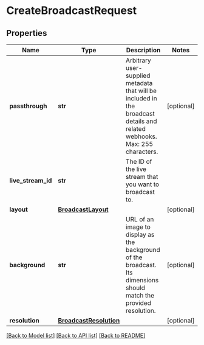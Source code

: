 # CreateBroadcastRequest

## Properties
Name | Type | Description | Notes
------------ | ------------- | ------------- | -------------
**passthrough** | **str** | Arbitrary user-supplied metadata that will be included in the broadcast details and related webhooks. Max: 255 characters. | [optional] 
**live_stream_id** | **str** | The ID of the live stream that you want to broadcast to. | 
**layout** | [**BroadcastLayout**](BroadcastLayout.md) |  | [optional] 
**background** | **str** | URL of an image to display as the background of the broadcast. Its dimensions should match the provided resolution. | [optional] 
**resolution** | [**BroadcastResolution**](BroadcastResolution.md) |  | [optional] 

[[Back to Model list]](../README.md#documentation-for-models) [[Back to API list]](../README.md#documentation-for-api-endpoints) [[Back to README]](../README.md)


